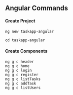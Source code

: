 ## Angular Commands

#### Create Project
```
ng new taskapp-angular
```
```
cd taskapp-angular
```

####  Create Components
```
ng g c header
ng g c home
ng g c login
ng g c register
ng g c listTasks
ng g c addTask
ng g c listUsers
```
